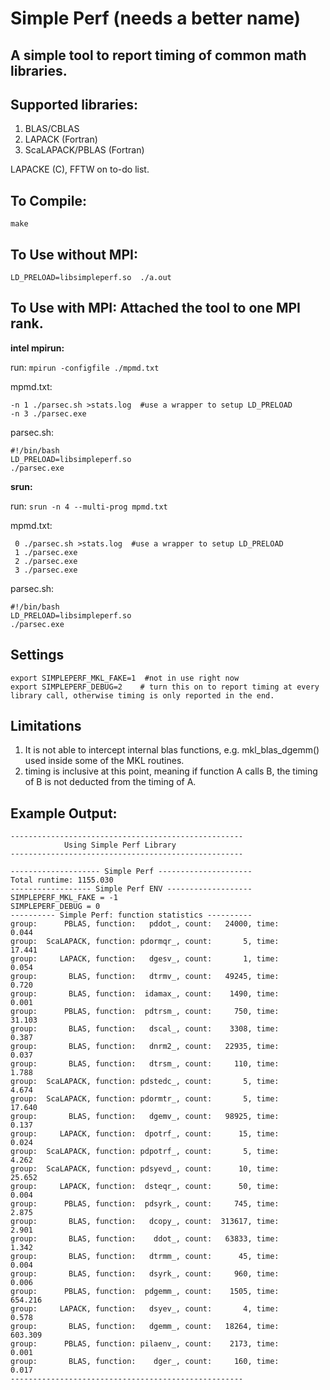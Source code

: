 # Simple Perf  (needs a better name)

## A simple tool to report timing of common math libraries. 

## Supported libraries:
1. BLAS/CBLAS
2. LAPACK (Fortran)
3. ScaLAPACK/PBLAS (Fortran)

LAPACKE (C), FFTW on to-do list.

## To Compile:

``make`` 

## To Use without MPI: 

``LD_PRELOAD=libsimpleperf.so  ./a.out`` 

## To Use with MPI: Attached the tool to one MPI rank.

**intel mpirun:** 

  run: ``mpirun -configfile ./mpmd.txt``  
  
  mpmd.txt: 
  ```
  -n 1 ./parsec.sh >stats.log  #use a wrapper to setup LD_PRELOAD
  -n 3 ./parsec.exe
  ```
  parsec.sh:
  ```
  #!/bin/bash
  LD_PRELOAD=libsimpleperf.so 
  ./parsec.exe 
  ```

**srun:**  

  run: ``srun -n 4 --multi-prog mpmd.txt``
  
  mpmd.txt:
  ```
   0 ./parsec.sh >stats.log  #use a wrapper to setup LD_PRELOAD
   1 ./parsec.exe
   2 ./parsec.exe
   3 ./parsec.exe
   ```
  parsec.sh:
  ```
  #!/bin/bash
  LD_PRELOAD=libsimpleperf.so 
  ./parsec.exe 
  ```

## Settings
```
export SIMPLEPERF_MKL_FAKE=1  #not in use right now
export SIMPLEPERF_DEBUG=2    # turn this on to report timing at every library call, otherwise timing is only reported in the end. 
```

## Limitations
1. It is not able to intercept internal blas functions, e.g.  mkl_blas_dgemm() used inside some of the MKL routines. 
2. timing is inclusive at this point, meaning if function A calls B, the timing of B is not deducted from the timing of A.


## Example Output:

  
```
----------------------------------------------------
            Using Simple Perf Library
----------------------------------------------------

-------------------- Simple Perf ---------------------
Total runtime: 1155.030
------------------ Simple Perf ENV -------------------
SIMPLEPERF_MKL_FAKE = -1 
SIMPLEPERF_DEBUG = 0 
---------- Simple Perf: function statistics ----------
group:      PBLAS, function:   pddot_, count:   24000, time:      0.044
group:  ScaLAPACK, function: pdormqr_, count:       5, time:     17.441
group:     LAPACK, function:   dgesv_, count:       1, time:      0.054
group:       BLAS, function:   dtrmv_, count:   49245, time:      0.720
group:       BLAS, function:  idamax_, count:    1490, time:      0.001
group:      PBLAS, function:  pdtrsm_, count:     750, time:     31.103
group:       BLAS, function:   dscal_, count:    3308, time:      0.387
group:       BLAS, function:   dnrm2_, count:   22935, time:      0.037
group:       BLAS, function:   dtrsm_, count:     110, time:      1.788
group:  ScaLAPACK, function: pdstedc_, count:       5, time:      4.674
group:  ScaLAPACK, function: pdormtr_, count:       5, time:     17.640
group:       BLAS, function:   dgemv_, count:   98925, time:      0.137
group:     LAPACK, function:  dpotrf_, count:      15, time:      0.024
group:  ScaLAPACK, function: pdpotrf_, count:       5, time:      4.262
group:  ScaLAPACK, function: pdsyevd_, count:      10, time:     25.652
group:     LAPACK, function:  dsteqr_, count:      50, time:      0.004
group:      PBLAS, function:  pdsyrk_, count:     745, time:      2.875
group:       BLAS, function:   dcopy_, count:  313617, time:      2.901
group:       BLAS, function:    ddot_, count:   63833, time:      1.342
group:       BLAS, function:   dtrmm_, count:      45, time:      0.004
group:       BLAS, function:   dsyrk_, count:     960, time:      0.006
group:      PBLAS, function:  pdgemm_, count:    1505, time:    654.216
group:     LAPACK, function:   dsyev_, count:       4, time:      0.578
group:       BLAS, function:   dgemm_, count:   18264, time:    603.309
group:      PBLAS, function: pilaenv_, count:    2173, time:      0.001
group:       BLAS, function:    dger_, count:     160, time:      0.017
----------------------------------------------------

```

